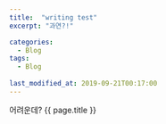 ```yaml
---
title:  "writing test"
excerpt: "과연?!"

categories:
  - Blog
tags:
  - Blog
  
last_modified_at: 2019-09-21T00:17:00
---
```


어려운데?
{{ page.title }}
